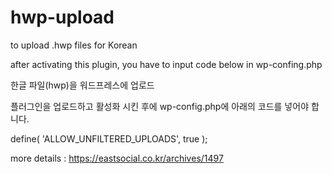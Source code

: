 # hwp-upload

to upload .hwp files for Korean

after activating this plugin, you have to input code below in wp-confing.php

한글 파일(hwp)을 워드프레스에 업로드

플러그인을 업로드하고 활성화 시킨 후에 wp-config.php에 아래의 코드를 넣어야 합니다.


define( 'ALLOW_UNFILTERED_UPLOADS', true );

more details : https://eastsocial.co.kr/archives/1497
